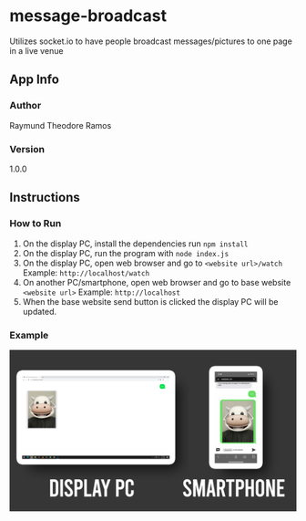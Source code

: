 # message-broadcast
Utilizes socket.io to have people broadcast messages/pictures to one page in a live venue

## App Info

### Author

Raymund Theodore Ramos

### Version

1.0.0

## Instructions

### How to Run

1. On the display PC, install the dependencies run ```npm install```
2. On the display PC, run the program with ```node index.js```
3. On the display PC, open web browser and go to ```<website url>/watch``` Example: ```http://localhost/watch```
4. On another PC/smartphone, open web browser and go to base website ```<website url>``` Example: ```http://localhost```
5. When the base website send button is clicked the display PC will be updated.

### Example
![Example](/screenshots/MSG_EXAMPLE.jpg)
